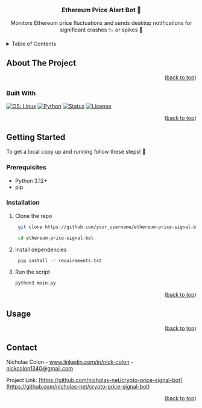 <a id="readme-top"></a>

<!-- PROJECT LOGO -->
<br />

<h3 align="center">Ethereum Price Alert Bot 🚨</h3>

  <p align="center">
    Monitors Ethereum price fluctuations and sends desktop notifications for significant crashes 📉 or spikes 🚀
</div>



<!-- TABLE OF CONTENTS -->
<details>
  <summary>Table of Contents</summary>
  <ol>
    <li>
      <a href="#about-the-project">About The Project</a>
      <ul>
        <li><a href="#built-with">Built With</a></li>
      </ul>
    </li>
    <li>
      <a href="#getting-started">Getting Started</a>
      <ul>
        <li><a href="#prerequisites">Prerequisites</a></li>
        <li><a href="#installation">Installation</a></li>
      </ul>
    </li>
    <li><a href="#usage">Usage</a></li>
    <li><a href="#contact">Contact</a></li>
  </ol>
</details>



<!-- ABOUT THE PROJECT -->
## About The Project

<p align="right">(<a href="#readme-top">back to top</a>)</p>



### Built With

[![OS: Linux][Linux-badge]][Linux-url]
[![Python][Python-badge]][Python-url]
[![Status][Status-badge]][Status-url]
[![License][License-badge]][License-url]

<p align="right">(<a href="#readme-top">back to top</a>)</p>



<!-- GETTING STARTED -->
## Getting Started

To get a local copy up and running follow these steps! 📝

### Prerequisites
* Python 3.12+
* pip

### Installation
 
1. Clone the repo
   
   ```sh
    git clone https://github.com/your_username/ethereum-price-signal-bot.git
   
    cd ethereum-price-signal-bot

   ```
3. Install dependencies
   
   ```sh
    pip install -r requirements.txt

    ```
4. Run the script

    ```sh
    python3 main.py
    ```
    
<p align="right">(<a href="#readme-top">back to top</a>)</p>



<!-- USAGE EXAMPLES -->
## Usage

<p align="right">(<a href="#readme-top">back to top</a>)</p>

<!-- CONTACT -->
## Contact

Nicholas Colon - www.linkedin.com/in/nick-colon - nickcolon1340@gmail.com

Project Link: [https://github.com/nicholas-net/crypto-price-signal-bot](https://github.com/nicholas-net/crypto-price-signal-bot)

<p align="right">(<a href="#readme-top">back to top</a>)</p>

<!-- MARKDOWN LINKS & IMAGES -->
<!-- https://www.markdownguide.org/basic-syntax/#reference-style-links -->
[linkedin-shield]: https://img.shields.io/badge/-LinkedIn-black.svg?style=for-the-badge&logo=linkedin&colorB=555
[linkedin-url]: https://linkedin.com/in/linkedin_username
[product-screenshot]: images/screenshot.png
[Python-badge]: https://img.shields.io/badge/Python-3776AB?style=for-the-badge&logo=python&logoColor=white
[Python-url]: https://www.python.org
[Linux-badge]: https://img.shields.io/badge/OS-Linux-FCC624?style=for-the-badge&logo=linux&logoColor=black
[Linux-url]: https://www.linux.org/
[Status-badge]: https://img.shields.io/badge/status-active-brightgreen?style=for-the-badge
[Status-url]: #

[License-badge]: https://img.shields.io/badge/license-MIT-green?style=for-the-badge
[License-url]: https://opensource.org/licenses/MIT




